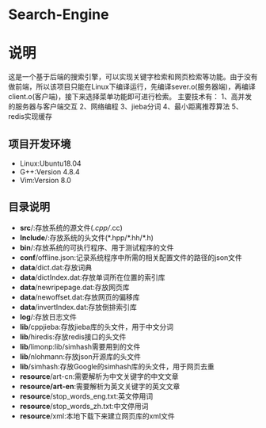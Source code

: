 # Search-Engine
# 说明
这是一个基于后端的搜索引擎，可以实现关键字检索和网页检索等功能。由于没有做前端，所以该项目只能在Linux下编译运行，先编译sever.o(服务器端)，再编译client.o(客户端)，接下来选择菜单功能即可进行检索。
主要技术有：
1、高并发的服务器与客户端交互
2、网络编程
3、jieba分词
4、最小距离推荐算法
5、redis实现缓存
## 项目开发环境
+ Linux:Ubuntu18.04
+ G++:Version 4.8.4
+ Vim:Version 8.0

## 目录说明
+ **src**/:存放系统的源文件(*.cpp/*.cc)
+ **Include**/:存放系统的头文件(*.hpp/\*.hh/\*.h)
+ **bin**/:存放系统的可执行程序、用于测试程序的文件
+ **conf**/offline.json:记录系统程序中所需的相关配置文件的路径的json文件
+ **data**/dict.dat:存放词典
+ **data**/dictIndex.dat:存放单词所在位置的索引库
+ **data**/newripepage.dat:存放网页库
+ **data**/newoffset.dat:存放网页的偏移库
+ **data**/invertIndex.dat:存放倒排索引库
+ **log**/:存放日志文件
+ **lib**/cppjieba:存放jieba库的头文件，用于中文分词
+ **lib**/hiredis:存放redis接口的头文件
+ **lib**/limonp:lib/simhash需要用到的文件
+ **lib**/nlohmann:存放json开源库的头文件
+ **lib**/simhash:存放Google的simhash库的头文件，用于网页去重
+ **resource**/art-cn:需要解析为中文关键字的中文文章
+ **resource/art-en**:需要解析为英文关键字的英文文章
+ **resource**/stop_words_eng.txt:英文停用词
+ **resource**/stop_words_zh.txt:中文停用词
+ **resource**/xml:本地下载下来建立网页库的xml文件
